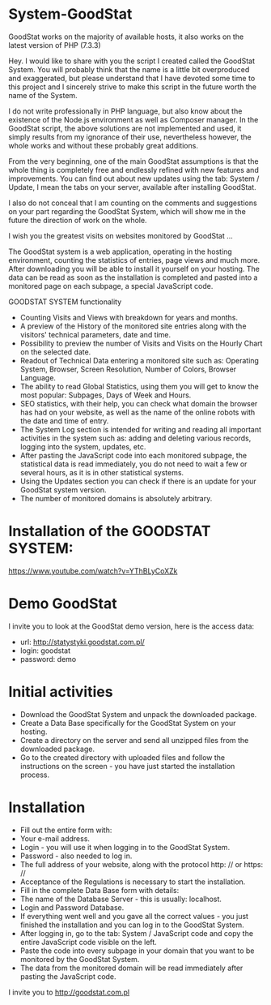 # System-GoodStat
GoodStat works on the majority of available hosts, it also works on the latest version of PHP (7.3.3)

Hey. I would like to share with you the script I created called the GoodStat System. You will probably think that the name is a little bit overproduced and exaggerated, but please understand that I have devoted some time to this project and I sincerely strive to make this script in the future worth the name of the System.

I do not write professionally in PHP language, but also know about the existence of the Node.js environment as well as Composer manager. In the GoodStat script, the above solutions are not implemented and used, it simply results from my ignorance of their use, nevertheless however, the whole works and without these probably great additions.

From the very beginning, one of the main GoodStat assumptions is that the whole thing is completely free and endlessly refined with new features and improvements. You can find out about new updates using the tab: System / Update, I mean the tabs on your server, available after installing GoodStat.

I also do not conceal that I am counting on the comments and suggestions on your part regarding the GoodStat System, which will show me in the future the direction of work on the whole.

I wish you the greatest visits on websites monitored by GoodStat ...

The GoodStat system is a web application, operating in the hosting environment, counting the statistics of entries, page views and much more. After downloading you will be able to install it yourself on your hosting. The data can be read as soon as the installation is completed and pasted into a monitored page on each subpage, a special JavaScript code.

GOODSTAT SYSTEM functionality
- Counting Visits and Views with breakdown for years and months.
- A preview of the History of the monitored site entries along with the visitors' technical parameters, date and time.
- Possibility to preview the number of Visits and Visits on the Hourly Chart on the selected date.
- Readout of Technical Data entering a monitored site such as: Operating System, Browser, Screen Resolution, Number of Colors, Browser Language.
- The ability to read Global Statistics, using them you will get to know the most popular: Subpages, Days of Week and Hours.
- SEO statistics, with their help, you can check what domain the browser has had on your website, as well as the name of the online robots with the date and time of entry.
- The System Log section is intended for writing and reading all important activities in the system such as: adding and deleting various records, logging into the system, updates, etc.
- After pasting the JavaScript code into each monitored subpage, the statistical data is read immediately, you do not need to wait a few or several hours, as it is in other statistical systems.
- Using the Updates section you can check if there is an update for your GoodStat system version.
- The number of monitored domains is absolutely arbitrary.

# Installation of the GOODSTAT SYSTEM:

https://www.youtube.com/watch?v=YThBLyCoXZk

# Demo GoodStat

I invite you to look at the GoodStat demo version, here is the access data:

- url: http://statystyki.goodstat.com.pl/
- login: goodstat
- password: demo

# Initial activities
- Download the GoodStat System and unpack the downloaded package.
- Create a Data Base specifically for the GoodStat System on your hosting.
- Create a directory on the server and send all unzipped files from the downloaded package.
- Go to the created directory with uploaded files and follow the instructions on the screen - you have just started the installation process.
# Installation
- Fill out the entire form with:
- Your e-mail address.
- Login - you will use it when logging in to the GoodStat System.
- Password - also needed to log in.
- The full address of your website, along with the protocol http: // or https: //
- Acceptance of the Regulations is necessary to start the installation.
- Fill in the complete Data Base form with details:
- The name of the Database Server - this is usually: localhost.
- Login and Password Database.
- If everything went well and you gave all the correct values ​​- you just finished the installation and you can log in to the GoodStat System.
- After logging in, go to the tab: System / JavaScript code and copy the entire JavaScript code visible on the left.
- Paste the code into every subpage in your domain that you want to be monitored by the GoodStat System.
- The data from the monitored domain will be read immediately after pasting the JavaScript code.

I invite you to http://goodstat.com.pl
